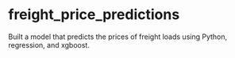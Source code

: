 # freight_price_predictions
Built a model that predicts the prices of freight loads using Python, regression, and xgboost.
